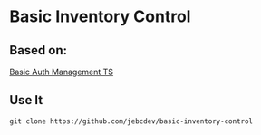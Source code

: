 # Basic Inventory Control

## Based on:

[Basic Auth Management TS](https://github.com/jebcdev/basic-auth-management-ts)


## Use It
```
git clone https://github.com/jebcdev/basic-inventory-control
```
